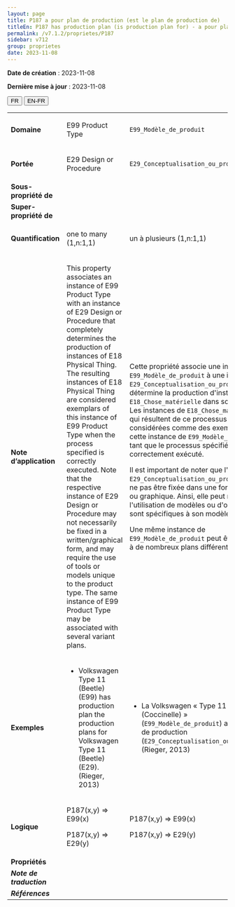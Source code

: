 ```yaml
---
layout: page
title: P187 a pour plan de production (est le plan de production de)
titleEn: P187 has production plan (is production plan for) - a pour plan de production (est le plan de production de)
permalink: /v7.1.2/proprietes/P187
sidebar: v712
group: proprietes
date: 2023-11-08
---
```


**Date de création** : 2023-11-08

**Dernière mise à jour** : 2023-11-08

<div class="lang-buttons">
 <button id="fr" class="activate">FR</button>
 <button id="en-fr">EN-FR</button>
</div>

<table>
<tbody>
<tr>
<td><strong>Domaine</strong></td>
<td class="en">
<p>E99 Product Type</p>
</td>
<td>
<p><code class="language-plaintext highlighter-rouge">E99_Modèle_de_produit</code></p>
</td>
</tr>
<tr>
<td><strong>Portée</strong></td>
<td class="en">
<p>E29 Design or Procedure</p>
</td>
<td>
<p><code class="language-plaintext highlighter-rouge">E29_Conceptualisation_ou_procédure</code></p>
</td>
</tr>
<tr>
<td><strong>Sous-propriété de</strong></td>
<td class="en">
</td>
<td>
</td>
</tr>
<tr>
<td><strong>Super-propriété de</strong></td>
<td class="en">
</td>
<td>
</td>
</tr>
<tr>
<td><strong>Quantification</strong></td>
<td class="en">
<p>one to many (1,n:1,1)</p>
</td>
<td>
<p>un à plusieurs (1,n:1,1)</p>
</td>
</tr>
<tr>
<td><strong>Note d’application</strong></td>
<td class="en">
<p>This property associates an instance of E99 Product Type with an instance of E29 Design or Procedure that completely determines the production of instances of E18 Physical Thing. The resulting instances of E18 Physical Thing are considered exemplars of this instance of E99 Product Type when the process specified is correctly executed. Note that the respective instance of E29 Design or Procedure may not necessarily be fixed in a written/graphical form, and may require the use of tools or models unique to the product type. The same instance of E99 Product Type may be associated with several variant plans.</p>
</td>
<td>
<p>Cette propriété associe une instance de <code class="language-plaintext highlighter-rouge">E99_Modèle_de_produit</code> à une instance de <code class="language-plaintext highlighter-rouge">E29_Conceptualisation_ou_procédure</code> qui détermine la production d'instances de <code class="language-plaintext highlighter-rouge">E18_Chose_matérielle</code> dans son entièreté. Les instances de <code class="language-plaintext highlighter-rouge">E18_Chose_matérielle</code> qui résultent de ce processus sont considérées comme des exemples de cette instance de <code class="language-plaintext highlighter-rouge">E99_Modèle_de_produit</code> tant que le processus spécifié a été correctement exécuté. </p>
<p>Il est important de noter que l'instance de <code class="language-plaintext highlighter-rouge">E29_Conceptualisation_ou_procédure</code> peut ne pas être fixée dans une forme écrite ou graphique. Ainsi, elle peut nécessiter l'utilisation de modèles ou d'outils qui sont spécifiques à son modèle de produit. </p>
<p>Une même instance de <code class="language-plaintext highlighter-rouge">E99_Modèle_de_produit</code> peut être associée à de nombreux plans différents. </p>
</td>
</tr>
<tr>
<td><strong>Exemples</strong></td>
<td class="en">
<ul>
<li><p>Volkswagen Type 11 (Beetle) (E99) has production plan the production plans for Volkswagen Type 11 (Beetle) (E29). (Rieger, 2013)</p>
</li>
</ul>
</td>
<td>
<ul>
<li><p>La Volkswagen « Type 11 (Coccinelle) » (<code class="language-plaintext highlighter-rouge">E99_Modèle_de_produit</code>) a les plans de production (<code class="language-plaintext highlighter-rouge">E29_Conceptualisation_ou_procédure</code>) (Rieger, 2013)</p>
</li>
</ul>
</td>
</tr>
<tr>
<td><strong>Logique</strong></td>
<td class="en">
<p>P187(x,y) ⇒ E99(x)</p>
<p>P187(x,y) ⇒ E29(y)</p>
</td>
<td>
<p>P187(x,y) ⇒ E99(x)</p>
<p>P187(x,y) ⇒ E29(y)</p>
</td>
</tr>
<tr>
<td><strong>Propriétés</strong></td>
<td class="en">
</td>
<td>
</td>
</tr>
<tr>
<td><strong><em>Note de traduction</em></strong></td>
<td colspan="2">
</td>
</tr>
<tr>
<td><strong><em>Références</em></strong></td>
<td colspan="2">
<p><em></em></p>
</td>
</tr>
</tbody>
</table>
